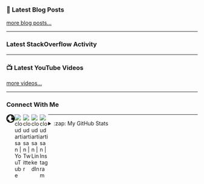 ### 📕 Latest Blog Posts

<!-- BLOG-POST-LIST:START -->
<!-- BLOG-POST-LIST:END -->

 [more blog posts...](https:/cloudartisan.com)

---

### Latest StackOverflow Activity
<!-- STACKOVERFLOW:START -->
<!-- STACKOVERFLOW:END -->

---

### 📺 Latest YouTube Videos

<!-- YOUTUBE:START -->
<!-- YOUTUBE:END -->

[more videos...](https://youtube.com/UCI8cz39EEKcV4Hox1Ci7ZgQ)

---

### Connect With Me

[<img align="left" alt="cloudartisan | Web Site" width="22px" src="https://raw.githubusercontent.com/iconic/open-iconic/master/svg/globe.svg" />][website]
[<img align="left" alt="cloudartisan | YouTube" width="22px" src="https://cdn.jsdelivr.net/npm/simple-icons@v3/icons/youtube.svg" />][youtube]
[<img align="left" alt="cloudartisan | Twitter" width="22px" src="https://cdn.jsdelivr.net/npm/simple-icons@v3/icons/twitter.svg" />][twitter]
[<img align="left" alt="cloudartisan | LinkedIn" width="22px" src="https://cdn.jsdelivr.net/npm/simple-icons@v3/icons/linkedin.svg" />][linkedin]
[<img align="left" alt="cloudartisan | Instagram" width="22px" src="https://cdn.jsdelivr.net/npm/simple-icons@v3/icons/instagram.svg" />][instagram]

---

<details>
  <summary>:zap: My GitHub Stats</summary>

  <img align="left" alt="cloudartisan's GitHub Stats"
  src="https://github-readme-stats.codestackr.vercel.app/api?username=cloudartisan&show_icons=true&hide_border=true"
  />

  [![My Top Langs](https://github-readme-stats.vercel.app/api/top-langs/?username=cloudartisan)](https://github.com/anuraghazra/github-readme-stats)

</details>

[website]: https://cloudartisan.com
[twitter]: https://twitter.com/davidltaylor
[youtube]: https://youtube.com/UCI8cz39EEKcV4Hox1Ci7ZgQ
[instagram]: https://instagram.com/davidltaylor
[linkedin]: https://linkedin.com/in/davidleslietaylor
